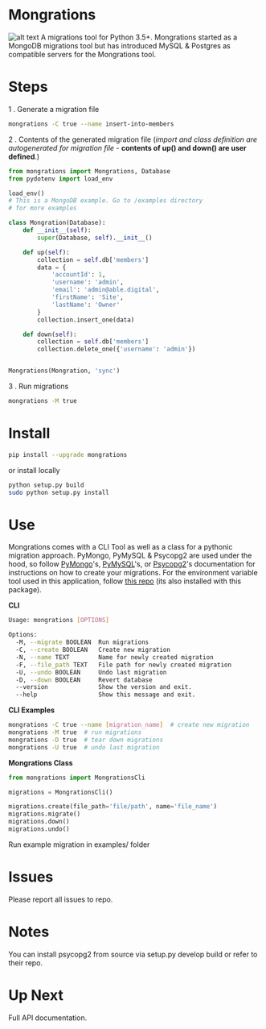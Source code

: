 # Mongrations
![alt text](https://img.icons8.com/ios/50/000000/database-restore.png "Mongrations Logo")
A migrations tool for Python 3.5+. Mongrations started as a MongoDB migrations tool but has introduced MySQL & Postgres
as compatible servers for the Mongrations tool.

# Steps
1 . Generate a migration file
```bash
mongrations -C true --name insert-into-members
```
2 . Contents of the generated migration file (*import and class definition are 
autogenerated for migration file* - **contents of up() and down() are user defined**.)
```python
from mongrations import Mongrations, Database
from pydotenv import load_env

load_env()
# This is a MongoDB example. Go to /examples directory
# for more examples

class Mongration(Database):
    def __init__(self):
        super(Database, self).__init__()

    def up(self):
        collection = self.db['members']
        data = {
            'accountId': 1,
            'username': 'admin',
            'email': 'admin@able.digital',
            'firstName': 'Site',
            'lastName': 'Owner'
        }
        collection.insert_one(data)

    def down(self):
        collection = self.db['members']
        collection.delete_one({'username': 'admin'})


Mongrations(Mongration, 'sync')
```
3 . Run migrations
```bash
mongrations -M true
```

# Install
```bash
pip install --upgrade mongrations
```
or install locally
```bash
python setup.py build
sudo python setup.py install
```

# Use
Mongrations comes with a CLI Tool as well as a class for a pythonic migration approach. PyMongo, PyMySQL & Psycopg2 are used under
the hood, so follow <a href="https://api.mongodb.com/python/current/tutorial.html#getting-a-collection">PyMongo</a>'s,
<a href="https://github.com/PyMySQL/PyMySQL">PyMySQL</a>'s, or <a href="https://github.com/psycopg/psycopg2">Psycopg2</a>'s documentation 
for instructions on how to create your migrations. For the environment variable tool used in this application, follow 
<a href='https://github.com/ableinc/pydotenvs'>this repo</a> (its also installed with this package).

**CLI**
```bash
Usage: mongrations [OPTIONS]

Options:
  -M, --migrate BOOLEAN  Run migrations
  -C, --create BOOLEAN   Create new migration
  -N, --name TEXT        Name for newly created migration
  -F, --file_path TEXT   File path for newly created migration
  -U, --undo BOOLEAN     Undo last migration
  -D, --down BOOLEAN     Revert database
  --version              Show the version and exit.
  --help                 Show this message and exit.
```
**CLI Examples**
```bash
mongrations -C true --name [migration_name]  # create new migration
mongrations -M true  # run migrations
mongrations -D true  # tear down migrations
mongrations -U true  # undo last migration
```

**Mongrations Class**
```python
from mongrations import MongrationsCli

migrations = MongrationsCli()

migrations.create(file_path='file/path', name='file_name')
migrations.migrate()
migrations.down()
migrations.undo()
```
Run example migration in examples/ folder

# Issues
Please report all issues to repo.

# Notes
You can install psycopg2 from source via setup.py develop build or refer to their repo.

# Up Next
Full API documentation.